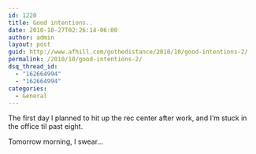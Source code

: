 ```yaml
---
id: 1220
title: Good intentions..
date: 2010-10-27T02:26:14-06:00
author: admin
layout: post
guid: http://www.afhill.com/gothedistance/2010/10/good-intentions-2/
permalink: /2010/10/good-intentions-2/
dsq_thread_id:
  - "162664994"
  - "162664994"
categories:
  - General
---
```

The first day I planned to hit up the rec center after work, and I&#8217;m stuck in the office til past eight. 

Tomorrow morning, I swear&#8230;